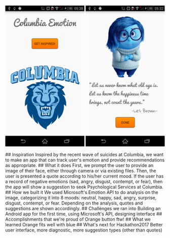 <p align="center">
<img src="https://github.com/dominhtri1995/Hackathon2017/blob/master/screenshot_2.png" width="250">
<img src="https://github.com/dominhtri1995/Hackathon2017/blob/master/screenshot.png" width="250"> 
</p>
## Inspiration
Inspired by the recent wave of suicides at Columbia, we want to make an app that can track user's emotion and provide recommendations as appropriate.
## What it does
First, we prompt the user to provide an image of their face, either through camera or via existing files. Then, the user is presented a quote according to his/her current mood. If the user has a record of negative emotions (sad, angry, disgust, contempt, or fear), then the app will show a suggestion to seek Psychological Services at Columbia.
## How we built it
We used Microsoft's Emotion API to do analysis on the image, categorizing it into 8 moods: neutral, happy, sad, angry, surprise, disgust, contempt, or fear. Depending on the analysis, quotes and suggestions are shown accordingly.
## Challenges we ran into
Building an Android app for the first time, using Microsoft's API, designing interface
## Accomplishments that we're proud of
Orange button ftw!
## What we learned
Orange fits well with blue
## What's next for Hackathon2017
Better user interface, more diagnostic, more suggestion types (other than quotes)



